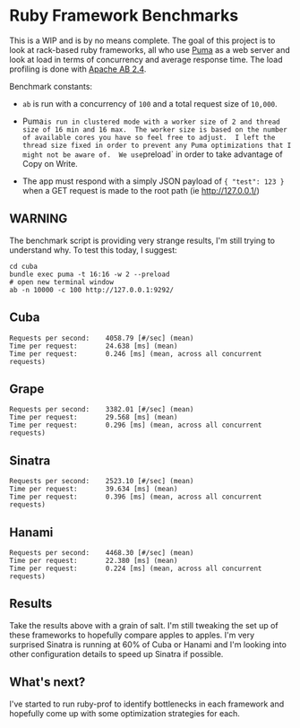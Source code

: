 # Ruby Framework Benchmarks
This is a WIP and is by no means complete.  The goal of this project is to look at rack-based ruby frameworks, all who use [Puma](https://github.com/puma/puma) as a web server and look at load in terms of concurrency and average response time.  The load profiling is done with [Apache AB 2.4](http://httpd.apache.org/docs/current/).

Benchmark constants:

- `ab` is run with a concurrency of `100` and a total request size of `10,000`.

- Puma` is run in clustered mode with a worker size of 2 and thread size of 16 min and 16 max.  The worker size is based on the number of available cores you have so feel free to adjust.  I left the thread size fixed in order to prevent any Puma optimizations that I might not be aware of.  We use `preload` in order to take advantage of Copy on Write.

- The app must respond with a simply JSON payload of `{ "test": 123 }` when a GET request is made to the root path (ie http://127.0.0.1/)

## WARNING

The benchmark script is providing very strange results, I'm still trying to understand why. To test this today, I suggest:

```
cd cuba
bundle exec puma -t 16:16 -w 2 --preload
# open new terminal window
ab -n 10000 -c 100 http://127.0.0.1:9292/
```

## Cuba

```
Requests per second:    4058.79 [#/sec] (mean)
Time per request:       24.638 [ms] (mean)
Time per request:       0.246 [ms] (mean, across all concurrent requests)
```

## Grape

```
Requests per second:    3382.01 [#/sec] (mean)
Time per request:       29.568 [ms] (mean)
Time per request:       0.296 [ms] (mean, across all concurrent requests)
```

## Sinatra

```
Requests per second:    2523.10 [#/sec] (mean)
Time per request:       39.634 [ms] (mean)
Time per request:       0.396 [ms] (mean, across all concurrent requests)
```

## Hanami

```
Requests per second:    4468.30 [#/sec] (mean)
Time per request:       22.380 [ms] (mean)
Time per request:       0.224 [ms] (mean, across all concurrent requests)
```

## Results

Take the results above with a grain of salt.  I'm still tweaking the set up of these frameworks to hopefully compare apples to apples.  I'm very surprised Sinatra is running at 60% of Cuba or Hanami and I'm looking into other configuration details to speed up Sinatra if possible.

## What's next?

I've started to run ruby-prof to identify bottlenecks in each framework and hopefully come up with some optimization strategies for each.
